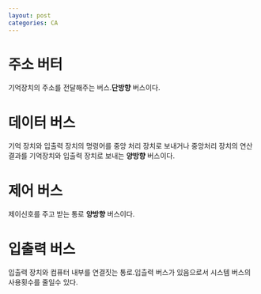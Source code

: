 ```yaml
---
layout: post
categories: CA
---
```

# 주소 버터
기억장치의 주소를 전달해주는 버스.**단방향** 버스이다.
# 데이터 버스
기억 장치와 입출력 장치의 명령어를 중앙 처리 장치로 보내거나 중앙처리 장치의 연산결과를 기억장치와 입출력 장치로 보내는 **양방향** 버스이다.
# 제어 버스
제이신호를 주고 받는 통로 **양방향** 버스이다.

# 입출력 버스
입출력 장치와 컴퓨터 내부를 연결짓는 통로.입츨력 버스가 있음으로서 시스템 버스의 사용횟수를 줄일수 있다.